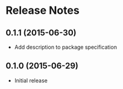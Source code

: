 Release Notes
=============


0.1.1 (2015-06-30)
------------------

- Add description to package specification


0.1.0 (2015-06-29)
------------------

- Initial release
